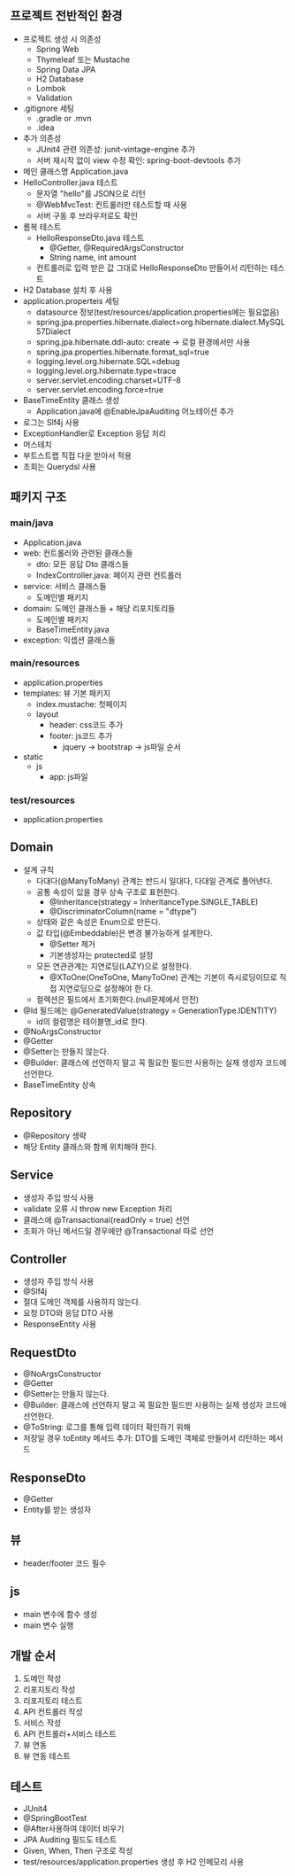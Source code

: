## 프로젝트 전반적인 환경
* 프로젝트 생성 시 의존성
  * Spring Web
  * Thymeleaf 또는 Mustache
  * Spring Data JPA
  * H2 Database
  * Lombok
  * Validation
* .gitignore 세팅
  * .gradle or .mvn
  * .idea
* 추가 의존성
  * JUnit4 관련 의존성: junit-vintage-engine 추가
  * 서버 재시작 없이 view 수정 확인: spring-boot-devtools 추가
* 메인 클래스명 Application.java
* HelloController.java 테스트
  * 문자열 "hello"를 JSON으로 리턴
  * \@WebMvcTest: 컨트롤러만 테스트할 때 사용
  * 서버 구동 후 브라우저로도 확인
* 롬복 테스트
  * HelloResponseDto.java 테스트
    * \@Getter, \@RequiredArgsConstructor
    * String name, int amount
  * 컨트롤러로 입력 받은 값 그대로 HelloResponseDto 만들어서 리턴하는 테스트
* H2 Database 설치 후 사용
* application.properteis 세팅
  * datasource 정보(test/resources/application.properties에는 필요없음)
  * spring.jpa.properties.hibernate.dialect=org.hibernate.dialect.MySQL57Dialect
  * spring.jpa.hibernate.ddl-auto: create -> 로컬 환경에서만 사용
  * spring.jpa.properties.hibernate.format_sql=true
  * logging.level.org.hibernate.SQL=debug
  * logging.level.org.hibernate.type=trace
  * server.servlet.encoding.charset=UTF-8
  * server.servlet.encoding.force=true
* BaseTimeEntity 클래스 생성
  * Application.java에 \@EnableJpaAuditing 어노테이션 추가
* 로그는 Slf4j 사용
* ExceptionHandler로 Exception 응답 처리
* 머스테치
* 부트스트랩 직접 다운 받아서 적용
* 조회는 Querydsl 사용

## 패키지 구조
### main/java
* Application.java
* web: 컨트롤러와 관련된 클래스들
  * dto: 모든 응답 Dto 클래스들
  * IndexController.java: 페이지 관련 컨트롤러
* service: 서비스 클래스들
  * 도메인별 패키지
* domain: 도메인 클래스들 + 해당 리포지토리들
  * 도메인별 패키지
  * BaseTimeEntity.java
* exception: 익셉션 클래스들

### main/resources
* application.properties
* templates: 뷰 기본 패키지
  * index.mustache: 첫페이지
  * layout
    * header: css코드 추가
    * footer: js코드 추가
      * jquery -> bootstrap -> js파일 순서
* static
  * js
    * app: js파일

### test/resources
* application.properties

## Domain
* 설계 규칙
  * 다대다(@ManyToMany) 관계는 반드시 일대다, 다대일 관계로 풀어낸다.
  * 공통 속성이 있을 경우 상속 구조로 표현한다.
    * \@Inheritance(strategy = InheritanceType.SINGLE_TABLE)
    * \@DiscriminatorColumn(name = "dtype")
  * 상태와 같은 속성은 Enum으로 만든다.
  * 값 타입(@Embeddable)은 변경 불가능하게 설계한다.
    * \@Setter 제거
    * 기본생성자는 protected로 설정
  * 모든 연관관계는 지연로딩(LAZY)으로 설정한다.
    * \@XToOne(OneToOne, ManyToOne) 관계는 기본이 즉시로딩이므로 직접 지연로딩으로 설정해야 한
다.
  * 컬렉션은 필드에서 초기화한다.(null문제에서 안전)
* \@Id 필드에는 \@GeneratedValue(strategy = GenerationType.IDENTITY)
  * id의 컬럼명은 테이블명_id로 한다.
* \@NoArgsConstructor
* \@Getter
* \@Setter는 만들지 않는다.
* \@Builder: 클래스에 선언하지 말고 꼭 필요한 필드만 사용하는 실제 생성자 코드에 선언한다. 
* BaseTimeEntity 상속

## Repository
* \@Repository 생략
* 해당 Entity 클래스와 함께 위치해야 한다.

## Service
* 생성자 주입 방식 사용
* validate 오류 시 throw new Exception 처리
* 클래스에 \@Transactional(readOnly = true) 선언
* 조회가 아닌 메서드일 경우에만 \@Transactional 따로 선언

## Controller
* 생성자 주입 방식 사용
* \@Slf4j
* 절대 도메인 객체를 사용하지 않는다.
* 요청 DTO와 응답 DTO 사용
* ResponseEntity 사용

## RequestDto
* \@NoArgsConstructor
* \@Getter
* \@Setter는 만들지 않는다.
* \@Builder: 클래스에 선언하지 말고 꼭 필요한 필드만 사용하는 실제 생성자 코드에 선언한다. 
* \@ToString: 로그를 통해 입력 데이터 확인하기 위해
* 저장일 경우 toEntity 메서드 추가: DTO를 도메인 객체로 만들어서 리턴하는 메서드

## ResponseDto
* \@Getter
* Entity를 받는 생성자

## 뷰
* header/footer 코드 필수

## js
* main 변수에 함수 생성
* main 변수 실행

## 개발 순서
1. 도메인 작성
2. 리포지토리 작성
3. 리포지토리 테스트
4. API 컨트롤러 작성
5. 서비스 작성
6. API 컨트롤러+서비스 테스트
7. 뷰 연동
8. 뷰 연동 테스트

## 테스트
* JUnit4
* \@SpringBootTest
* \@After사용하여 데이터 비우기
* JPA Auditing 필드도 테스트
* Given, When, Then 구조로 작성
* test/resources/application.properties 생성 후 H2 인메모리 사용